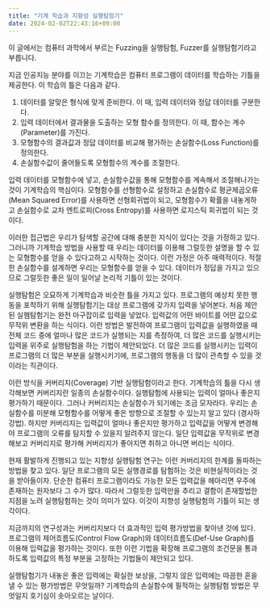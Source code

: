 ```yaml
---
title: "기계 학습과 지향성 실행탐험기"
date: 2024-02-02T22:43:16+09:00
---
```


이 글에서는 컴퓨터 과학에서 부르는 Fuzzing을 실행탐험, Fuzzer를 실행탐험기라고 부릅니다.

지금 인공지능 분야를 이끄는 기계학습은 컴퓨터 프로그램이 데이터를 학습하는 기틀을 제공한다.
이 학습의 틀은 다음과 같다.

1. 데이터를 알맞은 형식에 맞게 준비한다. 이 때, 입력 데이터와 정답 데이터를 구분한다.
2. 입력 데이터에서 결과물을 도출하는 모형 함수를 정의한다. 이 때, 함수는 계수(Parameter)를 가진다.
3. 모형함수의 결과값과 정답 데이터를 비교해 평가하는 손실함수(Loss Function)를 정의한다.
4. 손실함수값이 줄어들도록 모형함수의 계수를 조절한다.

입력 데이터를 모형함수에 넣고, 손실함수값을 통해 모형함수를 계속해서 조절해나가는 것이 기계학습의 핵심이다.
모형함수를 선형함수로 설정하고 손실함수로 평균제곱오류(Mean Squared Error)를 사용하면 선형회귀법이 되고,
모형함수가 확률을 내놓게하고 손실함수로 교차 엔트로피(Cross Entropy)를 사용하면 로지스틱 회귀법이 되는 것이다.

이러한 접근법은 우리가 탐색할 공간에 대해 충분한 지식이 있다는 것을 가정하고 있다.
그러니까 기계학습 방법을 사용할 때 우리는 데이터를 이용해
그럴듯한 설명을 할 수 있는 모형함수를 얻을 수 있다고하고 시작하는 것이다.
이런 가정은 아주 매력적이다. 적절한 손실함수를 설계하면 우리는 모형함수를 얻을 수 있다.
데이터가 정답을 가지고 있으므로 그럴듯한 좋은 일이 일어날 논리적 기틀이 있는 것이다.

실행탐험은 오묘하게 기계학습과 비슷한 틀을 가지고 있다.
프로그램의 예상치 못한 행동을 포착하기 위해 실행탐험기는 대상 프로그램에 갖가지 입력을 넣어본다.
처음 제안된 실햄탐험기는 완전 마구잡이로 입력을 넣었다. 입력값의 어떤 바이트를 어떤 값으로 무작위 변환을 하는 식이다.
이런 방법은 발전하여 프로그램이 입력값을 실행하였을 때 전체 코드 중에 얼마나 많은 코드가 실행되는 지를 측정하여,
더 많은 코드를 실행시키는 입력을 위주로 실행탐험을 하는 기법이 제안되었다.
더 많은 코드를 실행시키는 입력이 프로그램의 더 많은 부분을 실행시키기에,
프로그램의 행동을 더 많이 관측할 수 있을 것이라는 직관이다.

이런 방식을 커버리지(Coverage) 기반 실행탐험이라고 한다.
기계학습의 틀을 다시 생각해보면 커버리지란 일종의 손실함수이다.
실행탐험에 사용되는 입력이 얼마나 좋은지 평가하기 때문이다.
그러나 커버리지는 손실함수가 되기에는 조금 모자라다.
우리는 손실함수를 미분해 모형함수를 어떻게 좋은 방향으로 조절할 수 있는지 알고 있다 (경사하강법).
하지만 커버리지는 입력값이 얼마나 좋은지만 평가하고 입력값을 어떻게 변경해야
프로그램의 오류를 탐지할 수 있을지 알려주지 않는다.
일단 입력값을 무작위로 변경해보고 커버리지로 평가해 커버리지가 좋아지면 취하고 아니면 버리는 식이다.

현재 활발하게 진행되고 있는 지향성 실행탐험 연구는 이런 커버리지의 한계를 돌파하는 방법을 찾고 있다.
일단 프로그램의 모든 실행경로를 탐험하는 것은 비현실적이라는 것을 받아들이자.
단순한 컴퓨터 프로그램이라도 가능한 모든 입력값을 헤아리면 우주에 존재하는 원자보다 그 수가 많다.
따라서 그럴듯한 입력만을 추리고 결함이 존재할법한 지점을 노려 실행탐험하는 것이 의미가 있다.
이것이 지향성 실행탐험의 기틀이 되는 생각이다.

지금까지의 연구성과는 커버리지보다 더 효과적인 입력 평가방법을 찾아낸 것에 있다.
프로그램의 제어흐름도(Control Flow Graph)와 데이터흐름도(Def-Use Graph)를 이용해 입력값을 평가하는 것이다.
또한 이런 기법을 확장해 프로그램의 조건문을 통과하도록 입력값의 특정 부분을 고정하는 기법들이 제안되고 있다.

실행탐험기가 내놓은 좋은 입력에는 확실한 보상을, 그렇지 않은 입력에는 따끔한 혼을 낼 수 있는 평가방법은 무엇일까?
기계학습의 손실함수에 필적하는 실행탐험 방법은 무엇일지 호기심이 솟아오르는 날이다.


